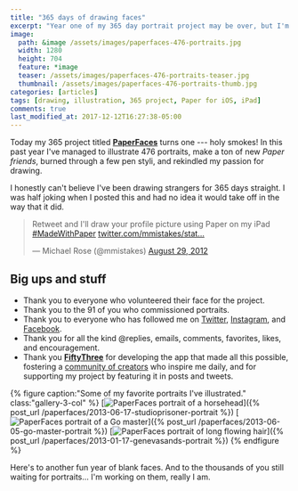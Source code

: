 ```yaml
---
title: "365 days of drawing faces"
excerpt: "Year one of my 365 day portrait project may be over, but I'm just getting started."
image: 
  path: &image /assets/images/paperfaces-476-portraits.jpg
  width: 1280
  height: 704
  feature: *image
  teaser: /assets/images/paperfaces-476-portraits-teaser.jpg
  thumbnail: /assets/images/paperfaces-476-portraits-thumb.jpg
categories: [articles]
tags: [drawing, illustration, 365 project, Paper for iOS, iPad]
comments: true
last_modified_at: 2017-12-12T16:27:38-05:00
---
```


Today my 365 project titled [**PaperFaces**](/paperfaces/) turns one --- holy smokes! In this past year I've managed to illustrate 476 portraits, make a ton of new *Paper friends*, burned through a few pen styli, and rekindled my passion for drawing. 

I honestly can't believe I've been drawing strangers for 365 days straight. I was half joking when I posted this and had no idea it would take off in the way that it did.

<blockquote class="twitter-tweet"><p>Retweet and I'll draw your profile picture using Paper on my iPad <a href="https://twitter.com/search/%23MadeWithPaper">#MadeWithPaper</a> <a href="http://t.co/5oqH4bJt" title="https://twitter.com/mmistakes/status/240601384477659136/photo/1">twitter.com/mmistakes/stat…</a></p>&#8212; Michael Rose (@mmistakes) <a href="https://twitter.com/mmistakes/status/240601384477659136" data-datetime="2012-08-29T00:06:55+00:00">August 29, 2012</a></blockquote>
<script async src="//platform.twitter.com/widgets.js" charset="utf-8"></script>

## Big ups and stuff

- Thank you to everyone who volunteered their face for the project.
- Thank you to the 91 of you who commissioned portraits.
- Thank you to everyone who has followed me on [Twitter](https://twitter.com/mmistakes), [Instagram](https://instagram.com/mmistakes), and [Facebook](https://facebook.com/michaelrose).
- Thank you for all the kind @replies, emails, comments, favorites, likes, and encouragement.
- Thank you [**FiftyThree**](http://www.fiftythree.com/) for developing the app that made all this possible, fostering a [community of creators](http://madewithpaper.fiftythree.com/) who inspire me daily, and for supporting my project by featuring it in posts and tweets.

{% figure caption:"Some of my favorite portraits I've illustrated." class:"gallery-3-col" %}
[![PaperFaces portrait of a horsehead](/assets/images/paperfaces-studioprisoner-twitter-600.jpg)]({% post_url /paperfaces/2013-06-17-studioprisoner-portrait %})
[![PaperFaces portrait of a Go master](/assets/images/paperfaces-go-master-600.jpg)]({% post_url /paperfaces/2013-06-05-go-master-portrait %})
[![PaperFaces portrait of long flowing hair](/assets/images/paperfaces-genevasands-twitter-600.jpg)]({% post_url /paperfaces/2013-01-17-genevasands-portrait %})
{% endfigure %}

Here's to another fun year of blank faces. And to the thousands of you still waiting for portraits... I'm working on them, really I am.
